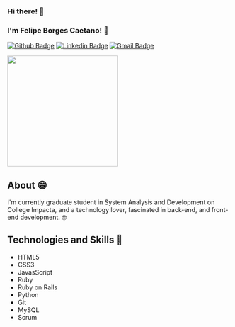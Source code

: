### Hi there!  :wave:
 
### I'm Felipe Borges Caetano! :robot:

[![Github Badge](https://img.shields.io/badge/-Github-000?style=flat-square&logo=Github&logoColor=white&link=https://github.com/caetano-felipe)](https://github.com/caetano-felipe)
[![Linkedin Badge](https://img.shields.io/badge/-LinkedIn-blue?style=flat-square&logo=Linkedin&logoColor=white&link=https://www.linkedin.com/in/felipe-borges-caetano-78627416a)](https://www.linkedin.com/in/felipe-borges-caetano-78627416a)
[![Gmail Badge](https://img.shields.io/badge/-Gmail-c14438?style=flat-square&logo=Gmail&logoColor=white&link=mailto:caetano.fbc@gmail.com)](mailto:caetano.fbc@gmail.com)

<img align="center" width="250" height="250" src="https://i.pinimg.com/originals/c6/f1/3b/c6f13b01a53d7152d7f235838efe5a09.gif">

## About :grin:

I'm currently graduate student in System Analysis and Development on College Impacta, and a technology lover, fascinated in back-end, and front-end development. :nerd_face:

## Technologies and Skills :rocket:

* HTML5
* CSS3
* JavasScript
* Ruby
* Ruby on Rails
* Python
* Git
* MySQL
* Scrum
